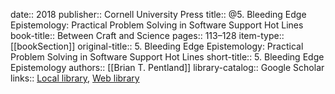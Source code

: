 date:: 2018
publisher:: Cornell University Press
title:: @5. Bleeding Edge Epistemology: Practical Problem Solving in Software Support Hot Lines
book-title:: Between Craft and Science
pages:: 113–128
item-type:: [[bookSection]]
original-title:: 5. Bleeding Edge Epistemology: Practical Problem Solving in Software Support Hot Lines
short-title:: 5. Bleeding Edge Epistemology
authors:: [[Brian T. Pentland]]
library-catalog:: Google Scholar
links:: [Local library](zotero://select/library/items/I2NPJ4DQ), [Web library](https://www.zotero.org/users/6520516/items/I2NPJ4DQ)

